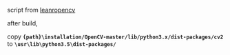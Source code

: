 script from [leanropencv](https://github.com/spmallick/learnopencv)

after build, 

copy **`{path}\installation/OpenCV-master/lib/python3.x/dist-packages/cv2`** to **`\usr\lib\python3.5\dist-packages/`**
